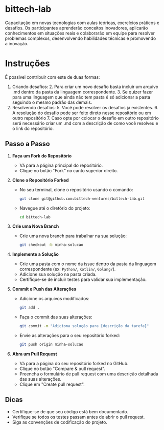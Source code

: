 # bittech-lab
Capacitação em novas tecnologias com aulas teóricas, exercícios práticos e desafios. Os participantes aprenderão conceitos inovadores, aplicarão conhecimentos em situações reais e colaborarão em equipe para resolver problemas complexos, desenvolvendo habilidades técnicas e promovendo a inovação.


# Instruções

É possivel contribuir com este de duas formas:
1. Criando desafios:
   2. Para criar um novo desafio basta incluir um arquivo .md dentro da pasta da linguagem correspondente.
      3. Se quizer fazer para uma linguagem que ainda não tem pasta é só adicionar a pasta seguindo o mesmo padrão das demais.
4. Resolvendo desafios:
   5. Você pode resolver os desafios já existentes.
   6. A resolução do desafio pode ser feito direto nesse repositório ou em outro repositório
      7. Caso opte por colocar o desafio em outro repositório será necessário criar um .md com a descrição de como você resolveu e o link do repositório.


## Passo a Passo

1. **Faça um Fork do Repositório**
   - Vá para a página principal do repositório.
   - Clique no botão "Fork" no canto superior direito.

2. **Clone o Repositório Forked**
   - No seu terminal, clone o repositório usando o comando:
     ```bash
     git clone git@github.com:bittech-ventures/bittech-lab.git
     ```
   - Navegue até o diretório do projeto:
     ```bash
     cd bittech-lab
     ```

3. **Crie uma Nova Branch**
   - Crie uma nova branch para trabalhar na sua solução:
     ```bash
     git checkout -b minha-solucao
     ```

4. **Implemente a Solução**
   - Crie uma pasta com o nome da issue dentro da pasta da linguagem correspondente (ex: `Python/`, `Kotlin/`, `Golang/`).
   - Adicione sua solução na pasta criada.
   - Certifique-se de incluir testes para validar sua implementação.

5. **Commit e Push das Alterações**
   - Adicione os arquivos modificados:
     ```bash
     git add .
     ```
   - Faça o commit das suas alterações:
     ```bash
     git commit -m "Adiciona solução para [descrição da tarefa]"
     ```
   - Envie as alterações para o seu repositório forked:
     ```bash
     git push origin minha-solucao
     ```

6. **Abra um Pull Request**
   - Vá para a página do seu repositório forked no GitHub.
   - Clique no botão "Compare & pull request".
   - Preencha o formulário de pull request com uma descrição detalhada das suas alterações.
   - Clique em "Create pull request".

## Dicas

- Certifique-se de que seu código está bem documentado.
- Verifique se todos os testes passam antes de abrir o pull request.
- Siga as convenções de codificação do projeto.

